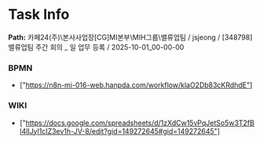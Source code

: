 # Task Info

**Path:** 카페24(주)\본사사업장\[CG]MI본부\MIH그룹\밸류업팀 / jsjeong / [348798] 밸류업팀 주간 회의 _ 일 업무 등록 / 2025-10-01_00-00-00

### BPMN
- ["https://n8n-mi-016-web.hanpda.com/workflow/klaO2Db83cKRdhdE"]

### WIKI
- ["https://docs.google.com/spreadsheets/d/1zXdCw15vPqJetSo5w3T2fBl4lIJyl1cIZ3ev1h-JV-8/edit?gid=149272645#gid=149272645"]

